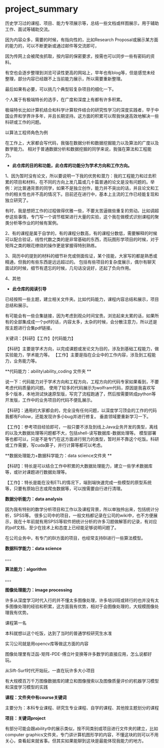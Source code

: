 # project\_summary

历史学习过的课程、项目、能力专项展示等，总结一些文档或样图展示，用于辅助工作、面试等辅助交流。

因为内容众多，需要的时候，有指向性的，比如Research Proposal或展示某方面的能力的，可以不断更新或通过邮件等交流即可，


因为传网上会被爬虫抓取，按内容的保密要求，按需也可以同步一些有密码的资料。

有空也会逐步整理到浏览可读性更高的网站上，早年也有blog等，但是感觉未经整理，部分内容已经跟不上当前能力展示，所以需要重新整理。


最后如果有必要，可以挑几个典型较复杂项目的细化一下。



个人属于有极端特长的选手，在广度和深度上有都有许多积累。

极端特长比如计算机结合和科学计算软件结合的研究性学习的深度实践者，早于中国业界和学界许多年，并且长期坚持。这方面的积累可以帮我快速高效地解决一些科研或工作的问题。



以算法工程师角色为例

在工作上，大家都会写代码，我强在数据分析和数据挖掘能力以及算法的广度以及数学能力。 相对于普通数据分析和数据挖掘的同学来说，我强在算法和工程能力。

*   **此仓库的目的和功能，此仓库的功能分为学术方向和工作方向。**

1、因为暂时没有论文，所以要说明一下我的优势和潜力：我的工程能力和过去积累的项目和材料，在不同的方向上发几篇或几十篇普通的论文是没有问题的。举例：对比普通背景的同学，如果不是独立创作，能力并不突出的话，并且论文和工作的相关性也并不高的情况下。目前还在进行中，基本上主流的工作已经能复现和独立研究了。



有时，我是想把工作的过程做得优雅一些，不要太苦逼做些重复的劳动。比如调超参这些事情，专门写一个调节框架进行大量的实验，这个我在做模式识别课程的聚类分析等作业的时候有案例。



2、有的课程是属于自学的，有的课程分数高，有的课程分数低，需要解释的时候可以配合验证，线性代数之类的是非常基础的东西，而玩图形学项目的时候，对于矩阵之类的眼花缭绕的操作更是掌握得特别熟练。



3、简历中的提到的材料的细节补充或侧面佐证，某个技能，大家写的都是熟悉或精通，但我的有些东西是远远超过的。 包括有些项目的复杂度展示，偶尔有聊天面试的时候，细节有遗忘的时候，几句话没说好，还起了负向作用。



4、其他

*   **此仓库的阅读引导**

已经按照一些主题，建立相关文件夹。比如代码能力，课程内容总结和展示，项目总结和展示。

有可能会有一些合集链接，因为考虑到观众时间宝贵。浏览起来太累的话，如果所有的全部集成成一个pdf的话，内容太多，太杂的时候，会分散注意力，所以还是按主题进行合集pdf链接。



关键词：【科研】【工作】【代码能力】

【科研】主要是学术方向，以完成课题或发论文为目的，涉及到基础工程能力，做实验能力，学术能力等。
【工作】主要是指在企业中的工作内容，涉及到工程能力，业务能力等。



**代码能力：ability\ability\_coding 文件夹 **

说一下：代码能力对于学术方向和工程方向，工程方向的代码专家如果看到，不要考虑代码质量的问题。
使用了较多的代码展示为wolfram代码，原因是我喜欢写多个版本，本地测试快速原型版，写完了流程跑通了，然后按需要转成python等开发版，工作中的业务项目的代码不便乱展示。



【科研】：通用的大家都会的，完全没有任何问题，以深度学习顶会的工作的代码我都有Follow，还能发现许多小bug并进行修复。 垂直领域要重新学习一下。



【工作】：参考项目经验即可，一般只要不涉及到线上Java业务开发的类型，离线的以及大数据处理等问题都不大，包括shell-读写数据库-数据处理等。 模型部署等也都可以，只是不是专门在这方面进行努力的类型，暂时并不靠这个吃饭。科研或工作需要，写cuda算子，并行计算等都可以考虑。



**数据处理能力+数据科学能力：data science文件夹 **



【科研】：特长是可以结合工作中积累的大数据处理能力，建立一些学术数据库等，或针对课题进行数据处理等。&#x20;

【工作】：特长是能在没有ETL的情况下，端到端快速完成一些模型的原型系统等，只要有原始日志或爬虫数据等，可以按需要自行进行清理。



**数据分析能力：data analysis**&#x20;

因为我有特别的数学分析项目和工作以及课程背景，所以单独拎出来，包括统计分析，SPSS等。 很多公司中的项目，一般文档都记录在公司的wiki中，也不方便展示，我在十年前就有用SPSS等软件把统计分析的许多习题做解答的记录，有对应的pdf文档，至少在技术上和态度上已经能足够说明问题了。

&#x20;在公司业务中，有专门的BI方面的项目，也经常支持BI进行一些算法模型。

**数据科学能力：data science**

。。。



**算法能力：algorithm**

。。。



**图像处理能力：image processing**

许多从深度学习时代入行的并不懂太多图像处理，许多培训班或转行的也并没有太多图像处理的经验和积累，这方面我有优势，相对于会图像处理的，大规模图像处理我有优势。

课程第一名

本科就想以这个吃饭，达到了当时的普通学校研究生水准

实习公司就是用opencv库等做这方面的内容

图像处理里有泛函-矩阵-PDE-傅立叶变换等许多数学的直接应用，怎么说都好玩。

从Sift-Surf时代开始玩，一直在玩许多大小项目

有大规模百万千万图像数据库的建立和图像搜索以及图像质量评价的机器学习模型和深度学习模型的实践



**课程：文件夹中有course关键词**

主要分为：本科专业课程、研究生专业课程、自学的课程、其他按主题划分的课程



**项目：关键词project**

有部分可能会跟ability中的展示类似，按不同类别或项目进行文件夹的建立，比如computer graphics文件夹，专门讲计算机图形学的内容，不懂这块的则可以不用关心，查看起来就省事。但其实如果能聊到这块是最能体现我能力的地方。
